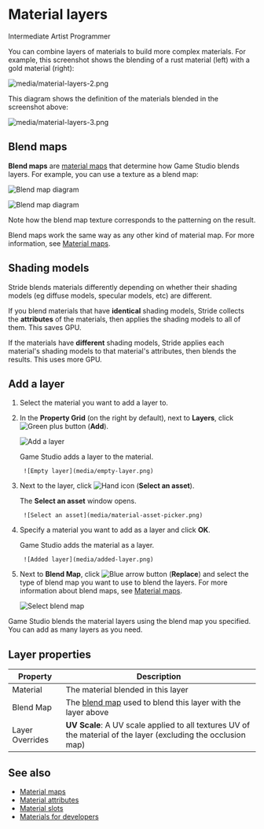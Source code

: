 # Material layers

<span class="badge text-bg-primary">Intermediate</span>
<span class="badge text-bg-success">Artist</span>
<span class="badge text-bg-success">Programmer</span>

You can combine layers of materials to build more complex materials. For example, this screenshot shows the blending of a rust material (left) with a gold material (right):

![media/material-layers-2.png](media/material-layers-2.png)

This diagram shows the definition of the materials blended in the screenshot above:

![media/material-layers-3.png](media/material-layers-3.png)

## Blend maps

**Blend maps** are [material maps](material-maps.md) that determine how Game Studio blends layers. For example, you can use a texture as a blend map:

![Blend map diagram](media/blend-map-diagram.png)

![Blend map diagram](media/blend-map-diagram2.png)

Note how the blend map texture corresponds to the patterning on the result.

Blend maps work the same way as any other kind of material map. For more information, see [Material maps](material-maps.md).

## Shading models

Stride blends materials differently depending on whether their shading models (eg diffuse models, specular models, etc) are different.

If you blend materials that have **identical** shading models, Stride collects the **attributes** of the materials, then applies the shading models to all of them. This saves GPU.

If the materials have **different** shading models, Stride applies each material's shading models to that material's attributes, then blends the results. This uses more GPU.

## Add a layer

1. Select the material you want to add a layer to.

2. In the **Property Grid** (on the right by default), next to **Layers**, click ![Green plus button](~/manual/game-studio/media/green-plus-icon.png) (**Add**).

    ![Add a layer](media/add-a-layer.png)

    Game Studio adds a layer to the material.

        ![Empty layer](media/empty-layer.png)

3. Next to the layer, click ![Hand icon](~/manual/game-studio/media/hand-icon.png) (**Select an asset**).

    The **Select an asset** window opens.

        ![Select an asset](media/material-asset-picker.png)

4. Specify a material you want to add as a layer and click **OK**.

    Game Studio adds the material as a layer.

        ![Added layer](media/added-layer.png)

5. Next to **Blend Map**, click ![Blue arrow button](~/manual/game-studio/media/blue-arrow-icon.png) (**Replace**) and select the type of blend map you want to use to blend the layers. For more information about blend maps, see [Material maps](material-maps.md).

    ![Select blend map](media/select-blend-map.png)

Game Studio blends the material layers using the blend map you specified. You can add as many layers as you need.

## Layer properties

| Property | Description |
| --------------- | ---------------
| Material | The material blended in this layer |
| Blend Map | The [blend map](material-maps.md) used to blend this layer with the layer above |
| Layer Overrides | **UV Scale**: A UV scale applied to all textures UV of the material of the layer (excluding the occlusion map) |

## See also

* [Material maps](material-maps.md)
* [Material attributes](material-attributes.md)
* [Material slots](material-slots.md)
* [Materials for developers](materials-for-developers.md)
